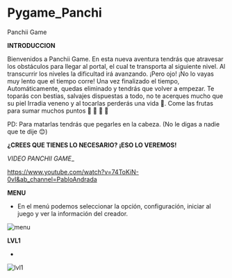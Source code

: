 # Pygame_Panchi
Panchii Game

__INTRODUCCION__

Bienvenidos a Panchii Game. En esta nueva aventura tendrás que atravesar los obstáculos para llegar al portal, el cual te transporta al siguiente nivel.
Al transcurrir los niveles la dificultad irá avanzando. ¡Pero ojo! ¡No lo vayas muy lento que el tiempo corre! Una vez finalizado el tiempo,
Automáticamente, quedas eliminado y tendrás que volver a empezar. Te toparás con bestias, salvajes dispuestas a todo, no te acerques mucho que su piel 
Irradia veneno y al tocarlas perderás una vida &#128147;. Come las frutas para sumar muchos puntos &#127826; &#127822; &#127817; 	&#127819;

PD: Para matarlas tendrás que pegarles en la cabeza. (No le digas a nadie que te dije 	&#128522;)

__¿CREES QUE TIENES LO NECESARIO? ¡ESO LO VEREMOS!__
  

_VIDEO PANCHII GAME__

https://www.youtube.com/watch?v=74ToKiN-0vI&ab_channel=PabloAndrada



__MENU__

* En el menú podemos seleccionar la opción, configuración,  iniciar al juego y ver la información del creador.
  
![menu](https://github.com/Pandrada0/Pygame_Panchi/assets/108838669/1e5909c8-73d4-4fcd-b660-598ece59c617)


__LVL1__

*

![lvl1](https://github.com/Pandrada0/Pygame_Panchi/assets/108838669/b0e54c1c-d8c2-4a45-b8f3-9137bb3adea7)
